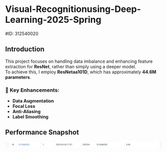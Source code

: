 # Visual-Recognitionusing-Deep-Learning-2025-Spring
#ID: 312540020

## Introduction
This project focuses on handling data imbalance and enhancing feature extraction for **ResNet**, rather than simply using a deeper model.  
To achieve this, I employ **ResNetaa101D**, which has approximately **44.6M parameters**.  

### 🔹 Key Enhancements:  
- **Data Augmentation**  
- **Focal Loss**  
- **Anti-Aliasing**  
- **Label Smoothing**  

## Performance Snapshot
![Performance Snapshot](./Snapshot.png)  
